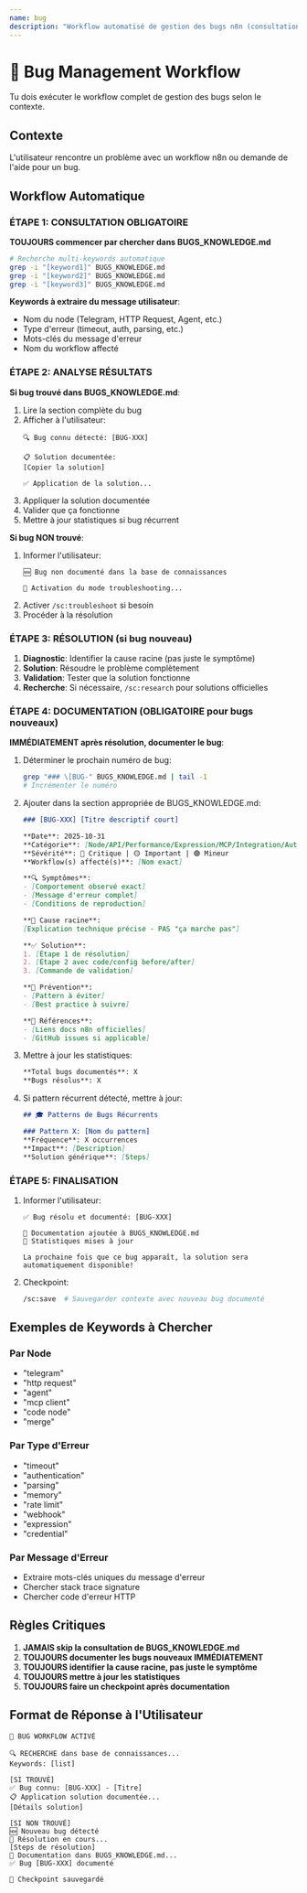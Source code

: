 ```yaml
---
name: bug
description: "Workflow automatisé de gestion des bugs n8n (consultation et documentation)"
---
```


# 🐛 Bug Management Workflow

Tu dois exécuter le workflow complet de gestion des bugs selon le contexte.

## Contexte

L'utilisateur rencontre un problème avec un workflow n8n ou demande de l'aide pour un bug.

## Workflow Automatique

### ÉTAPE 1: CONSULTATION OBLIGATOIRE

**TOUJOURS commencer par chercher dans BUGS_KNOWLEDGE.md**

```bash
# Recherche multi-keywords automatique
grep -i "[keyword1]" BUGS_KNOWLEDGE.md
grep -i "[keyword2]" BUGS_KNOWLEDGE.md
grep -i "[keyword3]" BUGS_KNOWLEDGE.md
```

**Keywords à extraire du message utilisateur**:
- Nom du node (Telegram, HTTP Request, Agent, etc.)
- Type d'erreur (timeout, auth, parsing, etc.)
- Mots-clés du message d'erreur
- Nom du workflow affecté

### ÉTAPE 2: ANALYSE RÉSULTATS

**Si bug trouvé dans BUGS_KNOWLEDGE.md**:
1. Lire la section complète du bug
2. Afficher à l'utilisateur:
   ```
   🔍 Bug connu détecté: [BUG-XXX]

   📋 Solution documentée:
   [Copier la solution]

   ✅ Application de la solution...
   ```
3. Appliquer la solution documentée
4. Valider que ça fonctionne
5. Mettre à jour statistiques si bug récurrent

**Si bug NON trouvé**:
1. Informer l'utilisateur:
   ```
   🆕 Bug non documenté dans la base de connaissances

   🔧 Activation du mode troubleshooting...
   ```
2. Activer `/sc:troubleshoot` si besoin
3. Procéder à la résolution

### ÉTAPE 3: RÉSOLUTION (si bug nouveau)

1. **Diagnostic**: Identifier la cause racine (pas juste le symptôme)
2. **Solution**: Résoudre le problème complètement
3. **Validation**: Tester que la solution fonctionne
4. **Recherche**: Si nécessaire, `/sc:research` pour solutions officielles

### ÉTAPE 4: DOCUMENTATION (OBLIGATOIRE pour bugs nouveaux)

**IMMÉDIATEMENT après résolution, documenter le bug**:

1. Déterminer le prochain numéro de bug:
   ```bash
   grep "### \[BUG-" BUGS_KNOWLEDGE.md | tail -1
   # Incrémenter le numéro
   ```

2. Ajouter dans la section appropriée de BUGS_KNOWLEDGE.md:
   ```markdown
   ### [BUG-XXX] [Titre descriptif court]

   **Date**: 2025-10-31
   **Catégorie**: [Node/API/Performance/Expression/MCP/Integration/Auth]
   **Sévérité**: 🔴 Critique | 🟡 Important | 🟢 Mineur
   **Workflow(s) affecté(s)**: [Nom exact]

   **🔍 Symptômes**:
   - [Comportement observé exact]
   - [Message d'erreur complet]
   - [Conditions de reproduction]

   **🎯 Cause racine**:
   [Explication technique précise - PAS "ça marche pas"]

   **✅ Solution**:
   1. [Étape 1 de résolution]
   2. [Étape 2 avec code/config before/after]
   3. [Commande de validation]

   **🔄 Prévention**:
   - [Pattern à éviter]
   - [Best practice à suivre]

   **🔗 Références**:
   - [Liens docs n8n officielles]
   - [GitHub issues si applicable]
   ```

3. Mettre à jour les statistiques:
   ```markdown
   **Total bugs documentés**: X
   **Bugs résolus**: X
   ```

4. Si pattern récurrent détecté, mettre à jour:
   ```markdown
   ## 🎓 Patterns de Bugs Récurrents

   ### Pattern X: [Nom du pattern]
   **Fréquence**: X occurrences
   **Impact**: [Description]
   **Solution générique**: [Steps]
   ```

### ÉTAPE 5: FINALISATION

1. Informer l'utilisateur:
   ```
   ✅ Bug résolu et documenté: [BUG-XXX]

   📝 Documentation ajoutée à BUGS_KNOWLEDGE.md
   🔄 Statistiques mises à jour

   La prochaine fois que ce bug apparaît, la solution sera automatiquement disponible!
   ```

2. Checkpoint:
   ```bash
   /sc:save  # Sauvegarder contexte avec nouveau bug documenté
   ```

## Exemples de Keywords à Chercher

### Par Node
- "telegram"
- "http request"
- "agent"
- "mcp client"
- "code node"
- "merge"

### Par Type d'Erreur
- "timeout"
- "authentication"
- "parsing"
- "memory"
- "rate limit"
- "webhook"
- "expression"
- "credential"

### Par Message d'Erreur
- Extraire mots-clés uniques du message d'erreur
- Chercher stack trace signature
- Chercher code d'erreur HTTP

## Règles Critiques

1. **JAMAIS skip la consultation de BUGS_KNOWLEDGE.md**
2. **TOUJOURS documenter les bugs nouveaux IMMÉDIATEMENT**
3. **TOUJOURS identifier la cause racine, pas juste le symptôme**
4. **TOUJOURS mettre à jour les statistiques**
5. **TOUJOURS faire un checkpoint après documentation**

## Format de Réponse à l'Utilisateur

```
🐛 BUG WORKFLOW ACTIVÉ

🔍 RECHERCHE dans base de connaissances...
Keywords: [list]

[SI TROUVÉ]
✅ Bug connu: [BUG-XXX] - [Titre]
📋 Application solution documentée...
[Détails solution]

[SI NON TROUVÉ]
🆕 Nouveau bug détecté
🔧 Résolution en cours...
[Steps de résolution]
📝 Documentation dans BUGS_KNOWLEDGE.md...
✅ Bug [BUG-XXX] documenté

💾 Checkpoint sauvegardé
```
